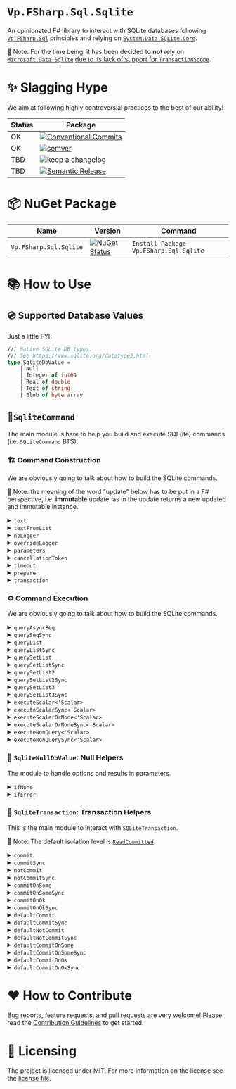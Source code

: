 # `Vp.FSharp.Sql.Sqlite`

An opinionated F# library to interact with SQLite databases following [`Vp.FSharp.Sql`](https://github.com/veepee-oss/Vp.FSharp.Sql) principles and relying on [`System.Data.SQLite.Core`](https://system.data.sqlite.org).

📝 Note: For the time being, it has been decided to **not** rely on [`Microsoft.Data.Sqlite`](https://docs.microsoft.com/en-us/dotnet/standard/data/sqlite/?tabs=netcore-cli)
[due to its lack of support for `TransactionScope`](https://github.com/dotnet/efcore/issues/13825).

# ✨ Slagging Hype

We aim at following highly controversial practices to the best of our ability!

Status | Package                
------ | ----------------------
OK     | [![Conventional Commits](https://img.shields.io/badge/Conventional%20Commits-1.0.0-green.svg)](https://conventionalcommits.org)
OK     | [![semver](https://img.shields.io/badge/semver-2.0.0-green)](https://semver.org/spec/v2.0.0.html)
TBD    | [![keep a changelog](https://img.shields.io/badge/keep%20a%20changelog-1.0.0-red)](https://keepachangelog.com/en/1.0.0)
TBD    | [![Semantic Release](https://img.shields.io/badge/Semantic%20Release-17.1.1-red)](https://semantic-release.gitbook.io/semantic-release)

[Conventional Commits]: https://conventionalcommits.org
[semver]: https://img.shields.io/badge/semver-2.0.0-blue
[Semantic Release]: https://semantic-release.gitbook.io/semantic-release
[keep a changelog]: https://keepachangelog.com/en/1.0.0

# 📦 NuGet Package

 Name                   | Version  | Command |
----------------------- | -------- | ------- |
 `Vp.FSharp.Sql.Sqlite` | [![NuGet Status](http://img.shields.io/nuget/v/Vp.FSharp.Sql.Sqlite.svg)](https://www.nuget.org/packages/Vp.FSharp.Sql.Sqlite) | `Install-Package Vp.FSharp.Sql.Sqlite`

# 📚 How to Use

## 💿 Supported Database Values

Just a little FYI:

```fsharp
/// Native SQLite DB types.
/// See https://www.sqlite.org/datatype3.html
type SqliteDbValue =
    | Null
    | Integer of int64
    | Real of double
    | Text of string
    | Blob of byte array
```

## 🧱`SqliteCommand`

The main module is here to help you build and execute SQL(ite) commands (i.e. `SQLiteCommand` BTS).
    
### 🏗️ Command Construction

We are obviously going to talk about how to build the SQLite commands. 

📝 Note: the meaning of the word "update" below has to be put in a F# perspective, i.e. **immutable** update, as in the update returns a new updated and immutable instance.

<details> 
<summary><code>text</code></summary>

> Initialize a new command definition with the given text contained in the given string.

Example:
```fsharp
use connection = new SQLiteConnection("Data Source=:memory:")
SqliteCommand.text "SELECT 42;"
|> SqliteCommand.executeScalar<int64> connection
|> Async.RunSynchronously
|> printfn "%A"
```

Output:
```txt
42L
```

</details>


<details> 
<summary><code>textFromList</code></summary>

> Initialize a new command definition with the given text spanning over several strings (ie. list).

Example:
```fsharp
use connection = new SQLiteConnection("Data Source=:memory:")
[ 0; 1; 1; 2; 3; 5; 8; 13; 21; 34; 55; ]
|> List.map (sprintf "SELECT %d;")
|> SqliteCommand.textFromList
|> SqliteCommand.queryList connection (fun _ _ read -> read.Value<int64> 0)
|> Async.RunSynchronously
|> printfn "%A"
```

Output:
```txt
[0L; 1L; 1L; 2L; 3L; 5L; 8L; 13L; 21L; 34L; 55L]
```

</details>


<details> 
<summary><code>noLogger</code></summary>

> Update the command definition so that when executing the command, it doesn't use any logger.
> Be it the default one (Global, if any.) or a previously overriden one.

Example:
```fsharp
SqliteConfiguration.Logger (printfn "Logging... %A")

use connection = new SQLiteConnection("Data Source=:memory:")
SqliteCommand.text "SELECT 42;"
|> SqliteCommand.noLogger
|> SqliteCommand.executeScalar<int64> connection
|> Async.RunSynchronously
|> printfn "%A"
```

Output:
```txt
42L
```

</details>

<details> 
<summary><code>overrideLogger</code></summary>

> Update the command definition so that when executing the command, it use the given overriding logger.
> instead of the default one, aka the Global logger, if any.

Example:
```fsharp
SqliteConfiguration.NoLogger ()

use connection = new SQLiteConnection("Data Source=:memory:")
SqliteCommand.text "SELECT 42;"
|> SqliteCommand.overrideLogger (printfn "Logging... %A")
|> SqliteCommand.executeScalar<int64> connection
|> Async.RunSynchronously
|> printfn "%A"
```

Output:
```fsharp
Logging... ConnectionOpened System.Data.SQLite.SQLiteConnection
Logging... CommandPrepared System.Data.SQLite.SQLiteCommand
Logging... CommandExecuted (System.Data.SQLite.SQLiteCommand, 00:00:00.0271871)
Logging... ConnectionClosed (System.Data.SQLite.SQLiteConnection, 00:00:00.1197869)
42L
```
</details>

<details> 
<summary><code>parameters</code></summary>

> Update the command definition with the given parameters.

Example:
```fsharp
use connection = new SQLiteConnection("Data Source=:memory:")
SqliteCommand.text "SELECT @a + @b;"
|> SqliteCommand.parameters [ ("a", Integer 42L); ("b", Real 42.42) ]
|> SqliteCommand.executeScalar<double> connection
|> Async.RunSynchronously
|> printfn "%A"
```

Output:
```txt
84.42
```

</details>


<details> 
<summary><code>cancellationToken</code></summary>

> Update the command definition with the given cancellation token.
 
This comes in handy when you need to interop with more traditional, C#-async, cancellation style. 

Example:
```fsharp
try
    use connection = new SQLiteConnection("Data Source=:memory:")
    SqliteCommand.text "SELECT 42;"
    |> SqliteCommand.cancellationToken (CancellationToken(true))
    |> SqliteCommand.executeScalar<int64> connection
    |> Async.RunSynchronously
    |> ignore
with
 | :? OperationCanceledException as e ->
     printfn "The Command execution has been cancelled, reason: %A" e.Message
```

Output:
```txt
The Command execution has been cancelled, reason: "A task was canceled."
```

</details>

<details> 
<summary><code>timeout</code></summary>

> Update the command definition with the given timeout.

📝 Note about `System.Data.SQLite` specifics:
> kludged because SQLite doesn't support per-command timeout values.
> 
> For a simple select query, no, there doesn't appear to be a way to set a timeout, 
> or maximum time to execute, on SQLite itself. 
> The only mention of timeout in the documentation is the busy timeout. 
> So, if you need to limit the maximum amount of time a select query can take, 
> you'll need to wrap your connection with a timeout in the application level, 
> and cancel/close your connection if that timeout is exceeded. 
> How to do that would obviously be application/language specific.

🔎 Sources:
- [StackOverflow: `SQLiteCommand.CommandTimeout` behavior](https://stackoverflow.com/a/29824438/4636721)
- [StackOverflow: Specify `SELECT` timeout for SQLITE](https://stackoverflow.com/a/8388331/4636721)

Also it's really when you look at the actual source code powering the `System.Data.SQLite`:
[`SQLiteCommand._commandTimeout`](https://github.com/haf/System.Data.SQLite/blob/master/System.Data.SQLite/SQLiteCommand.cs#L50-L53):
```csharp
/// <summary>
/// The timeout for the command, kludged because SQLite doesn't support per-command timeout values
/// </summary>
internal int _commandTimeout;
```

</details>

<details> 
<summary><code>prepare</code></summary>

> Update the command definition and sets whether the command should be prepared or not.

As per [MS Docs](https://docs.microsoft.com/en-us/sql/ado/referento%20have%20the%20provider%20save%20a%20prepared%20(or%20compiled)%20version%20of%20the%20query%20specified%20in%20the%20CommandText%20property%20before%20a%20Command%20object's%20first%20execution.%20This%20may%20slow%20a%20command's%20first%20execution,%20but%20once%20the%20provider%20compiles%20a%20command,%20the%20provider%20will%20use%20the%20compiled%20version%20of%20the%20command%20for%20any%20subsequent%20executions,%20which%20will%20result%20in%20improved%20performance.e/ado-api/prepared-property-ado):

> Use the `Prepared` property to have the provider save a prepared (or compiled) version 
> of the query specified in the CommandText property before a Command object's first 
> execution.
> 
> This may slow a command's first execution, but once the provider compiles 
> a command, the provider will use the compiled version of the command for any subsequent
> executions, which will result in improved performance.

Example: TBD

</details>

<details> 
<summary><code>transaction</code></summary>

> Update the command definition and set whether the command should be wrapped in the given transaction.

Example:
```fsharp
let tableName = "people"

use connection = new SQLiteConnection("Data Source=:memory:")
connection.Open()

use transaction = connection.BeginTransaction(IsolationLevel.ReadCommitted)

// Create a table
SqliteCommand.text $"CREATE TABLE {tableName} (id INTEGER PRIMARY KEY AUTOINCREMENT, name TEXT NOT NULL);"
|> SqliteCommand.transaction transaction
|> SqliteCommand.executeNonQuery connection
|> Async.RunSynchronously
|> printfn "%A"

// The table is created here
SqliteCommand.text $"SELECT COUNT(*) FROM sqlite_master WHERE type='table' AND name='{tableName}';"
|> SqliteCommand.transaction transaction
|> SqliteCommand.executeScalar<int64> connection
|> Async.RunSynchronously
|> printfn "%A"

transaction.Rollback()

// The table creation has been rollbacked
SqliteCommand.text $"SELECT COUNT(*) FROM sqlite_master WHERE type='table' AND name='{tableName}';"
|> SqliteCommand.executeScalar<int64> connection
|> Async.RunSynchronously
|> printfn "%A"
```

Output:
```txt
0
1L
0L
```

</details>

### ⚙ Command Execution

We are obviously going to talk about how to build the SQLite commands.

<details> 
<summary><code>queryAsyncSeq</code></summary>

> Execute the command and return the sets of rows as an `AsyncSeq` accordingly to the command definition.
>
> This function runs asynchronously.

Example 1:
```fsharp
type Row<'T> = { Set: int32; Record: int32; Data: 'T list }

let getCounterQuery n =
    sprintf
        """
        WITH RECURSIVE counter(value) AS (VALUES(1) UNION ALL SELECT value + 1 FROM counter WHERE value < %d)
        SELECT value FROM counter;
        """ n

let readRow set record (read: SqlRecordReader<_>) =
    { Set = set; Record = record; Data = List.init (read.Count) (read.Value<int64>) }

use connection = new SQLiteConnection("Data Source=:memory:")
[ 0; 1; 1; 2; 3; 5 ]
|> List.map getCounterQuery
|> SqliteCommand.textFromList
|> SqliteCommand.queryAsyncSeq connection readRow
|> AsyncSeq.toListSynchronously
|> List.iter (fun x -> printfn "Set = %A; Row = %A; Data = %A" x.Set x.Record x.Data)
```

Output 1:
```txt
Set = 0; Row = 0; Data = [1L]
Set = 1; Row = 0; Data = [1L]
Set = 2; Row = 0; Data = [1L]
Set = 3; Row = 0; Data = [1L]
Set = 3; Row = 1; Data = [2L]
Set = 4; Row = 0; Data = [1L]
Set = 4; Row = 1; Data = [2L]
Set = 4; Row = 2; Data = [3L]
Set = 5; Row = 0; Data = [1L]
Set = 5; Row = 1; Data = [2L]
Set = 5; Row = 2; Data = [3L]
Set = 5; Row = 3; Data = [4L]
Set = 5; Row = 4; Data = [5L]
```

Notes 📝:
- The output type must be consistent across all the result sets and records.
- If you need different types you may want to either:
  - Create DU with each type you want to output
  - Use `querySetList2` or `querySetList3` ⬇️
- The `read`er can also get the `Value` given a certain field name:

Example 2:
```fsharp
use connection = new SQLiteConnection("Data Source=:memory:")
[ 0; 1; 1; 2; 3; 5; 8; 13; 21; 34; 55; ]
|> List.map (sprintf "SELECT %d AS cola;")
|> SqliteCommand.textFromList
|> SqliteCommand.queryList connection (fun _ _ read -> read.Value<int64> "cola")
|> Async.RunSynchronously
|> printfn "%A"
```

Output 2:
```txt
[0L; 1L; 1L; 2L; 3L; 5L; 8L; 13L; 21L; 34L; 55L]
```

</details>

<details> 
<summary><code>querySeqSync</code></summary>

> Execute the command and return the sets of rows as a `seq` accordingly to the command definition.
>
> This function runs synchronously.

Example 1:
```fsharp
type Row<'T> = { Set: int32; Record: int32; Data: 'T list }

let getCounterQuery n =
    sprintf
        """
        WITH RECURSIVE counter(value) AS (VALUES(1) UNION ALL SELECT value + 1 FROM counter WHERE value < %d)
        SELECT value FROM counter;
        """ n

let readRow set record (read: SqlRecordReader<_>) =
    { Set = set; Record = record; Data = List.init (read.Count) (read.Value<int64>) }

use connection = new SQLiteConnection("Data Source=:memory:")
[ 0; 1; 1; 2; 3; 5 ]
|> List.map getCounterQuery
|> SqliteCommand.textFromList
|> SqliteCommand.querySeqSync connection readRow
|> Seq.iter (fun x -> printfn "Set = %A; Row = %A; Data = %A" x.Set x.Record x.Data)
```

Output 1:
```txt
Set = 0; Row = 0; Data = [1L]
Set = 1; Row = 0; Data = [1L]
Set = 2; Row = 0; Data = [1L]
Set = 3; Row = 0; Data = [1L]
Set = 3; Row = 1; Data = [2L]
Set = 4; Row = 0; Data = [1L]
Set = 4; Row = 1; Data = [2L]
Set = 4; Row = 2; Data = [3L]
Set = 5; Row = 0; Data = [1L]
Set = 5; Row = 1; Data = [2L]
Set = 5; Row = 2; Data = [3L]
Set = 5; Row = 3; Data = [4L]
Set = 5; Row = 4; Data = [5L]
```

Notes 📝:
- The output type must be consistent across all the result sets and records.
- If you need different types you may want to either:
  - Create DU with each type you want to output
  - Use `querySetList2` or `querySetList3` ⬇️
- The `read`er can also get the `Value` given a certain field name:

Example 2:
```fsharp
use connection = new SQLiteConnection("Data Source=:memory:")
[ 0; 1; 1; 2; 3; 5; 8; 13; 21; 34; 55; ]
|> List.map (sprintf "SELECT %d AS cola;")
|> SqliteCommand.textFromList
|> SqliteCommand.queryList connection (fun _ _ read -> read.Value<int64> "cola")
|> Async.RunSynchronously
|> printfn "%A"
```

Output 2:
```txt
[0L; 1L; 1L; 2L; 3L; 5L; 8L; 13L; 21L; 34L; 55L]
```

</details>

<details> 
<summary><code>queryList</code></summary>

> Execute the command and return the sets of rows as a list accordingly to the command definition.
>
> This function runs asynchronously.

Example:
```fsharp
use connection = new SQLiteConnection("Data Source=:memory:")
[ 0; 1; 1; 2; 3; 5; 8; 13; 21; 34; 55; ]
|> List.map (sprintf "SELECT %d;")
|> SqliteCommand.textFromList
|> SqliteCommand.queryList connection (fun _ _ read -> read.Value<int64> 0)
|> Async.RunSynchronously
|> printfn "%A"
```

Output:
```txt
[0L; 1L; 1L; 2L; 3L; 5L; 8L; 13L; 21L; 34L; 55L]
```

</details>

<details> 
<summary><code>queryListSync</code></summary>

> Execute the command and return the sets of rows as a list accordingly to the command definition.
>
> This function runs synchronously.

Example:
```fsharp
use connection = new SQLiteConnection("Data Source=:memory:")
[ 0; 1; 1; 2; 3; 5; 8; 13; 21; 34; 55; ]
|> List.map (sprintf "SELECT %d;")
|> SqliteCommand.textFromList
|> SqliteCommand.queryListSync connection (fun _ _ read -> read.Value<int64> 0)
|> printfn "%A"
```

Output:
```txt
[0L; 1L; 1L; 2L; 3L; 5L; 8L; 13L; 21L; 34L; 55L]
```

</details>

<details> 
<summary><code>querySetList</code></summary>

> Execute the command and return the first set of rows as a list accordingly to the command definition.
>
> This function runs asynchronously.

Example:
```fsharp
type Row<'T> = { Set: int32; Record: int32; Data: 'T list }

let readRow set record (read: SqlRecordReader<_>)  =
    { Set = set; Record = record; Data = List.init (read.Count) (read.Value<int64>) }

use connection = new SQLiteConnection("Data Source=:memory:")
[ 0; 1; 1; 2; 3; 5 ]
|> List.map (sprintf "SELECT %d;")
|> SqliteCommand.textFromList
|> SqliteCommand.querySetList connection (readRow 1)
|> Async.RunSynchronously
|> List.iter (fun x -> printfn "Set = %A; Row = %A; Data = %A" x.Set x.Record x.Data)
```

Output:
```txt
Set = 1; Row = 0; Data = [0L]
```

</details>

<details> 
<summary><code>querySetListSync</code></summary>

> Execute the command and return the first set of rows as a list accordingly to the command definition.
>
> This function runs synchronously.

Example:
```fsharp
type Row<'T> = { Set: int32; Record: int32; Data: 'T list }

let readRow set record (read: SqlRecordReader<_>)  =
    { Set = set; Record = record; Data = List.init (read.Count) (read.Value<int64>) }

use connection = new SQLiteConnection("Data Source=:memory:")
[ 0; 1; 1; 2; 3; 5 ]
|> List.map (sprintf "SELECT %d;")
|> SqliteCommand.textFromList
|> SqliteCommand.querySetListSync connection (readRow 1)
|> List.iter (fun x -> printfn "Set = %A; Row = %A; Data = %A" x.Set x.Record x.Data)
```

Output:
```txt
Set = 1; Row = 0; Data = [0L]
```

</details>

<details> 
<summary><code>querySetList2</code></summary>

> Execute the command and return the 2 first sets of rows as a tuple of 2 lists accordingly to the command definition.
>
> This function runs asynchronously.

Example:
```fsharp
type Row<'T> = { Set: int32; Record: int32; Data: 'T list }

let readRow set record (read: SqlRecordReader<_>)  =
    { Set = set; Record = record; Data = List.init (read.Count) (read.Value<int64>) }

let printRow row = printfn "Set = %A; Row = %A; Data = %A" row.Set row.Record row.Data

let set1, set2 =
    use connection = new SQLiteConnection("Data Source=:memory:")
    [ 0; 1; 1; 2; 3; 5 ]
    |> List.map (sprintf "SELECT %d;")
    |> SqliteCommand.textFromList
    |> SqliteCommand.querySetList2 connection (readRow 1) (readRow 2)
    |> Async.RunSynchronously

List.iter printRow set1
List.iter printRow set2
```

Output:
```txt
Set = 1; Row = 0; Data = [0L]
Set = 2; Row = 0; Data = [1L]
```

</details>

<details> 
<summary><code>querySetList2Sync</code></summary>

> Execute the command and return the 2 first sets of rows as a tuple of 2 lists accordingly to the command definition.
>
> This function runs synchronously.

Example:
```fsharp
type Row<'T> = { Set: int32; Record: int32; Data: 'T list }

let readRow set record (read: SqlRecordReader<_>)  =
    { Set = set; Record = record; Data = List.init (read.Count) (read.Value<int64>) }

let printRow row = printfn "Set = %A; Row = %A; Data = %A" row.Set row.Record row.Data

let set1, set2 =
    use connection = new SQLiteConnection("Data Source=:memory:")
    [ 0; 1; 1; 2; 3; 5 ]
    |> List.map (sprintf "SELECT %d;")
    |> SqliteCommand.textFromList
    |> SqliteCommand.querySetList2Sync connection (readRow 1) (readRow 2)

List.iter printRow set1
List.iter printRow set2
```

Output:
```txt
Set = 1; Row = 0; Data = [0L]
Set = 2; Row = 0; Data = [1L]
```

</details>

<details> 
<summary><code>querySetList3</code></summary>

> Execute the command and return the 3 first sets of rows as a tuple of 3 lists accordingly to the command definition.
>
> This function runs asynchronously.

Example:
```fsharp
type Row<'T> = { Set: int32; Record: int32; Data: 'T list }

let readRow set record (read: SqlRecordReader<_>)  =
    { Set = set; Record = record; Data = List.init (read.Count) (read.Value<int64>) }

let printRow row = printfn "Set = %A; Row = %A; Data = %A" row.Set row.Record row.Data

let set1, set2, set3 =
    use connection = new SQLiteConnection("Data Source=:memory:")
    [ 0; 1; 1; 2; 3; 5 ]
    |> List.map (sprintf "SELECT %d;")
    |> SqliteCommand.textFromList
    |> SqliteCommand.querySetList3 connection (readRow 1) (readRow 2) (readRow 3)
    |> Async.RunSynchronously

List.iter printRow set1
List.iter printRow set2
List.iter printRow set3
```

Output:
```txt
Set = 1; Row = 0; Data = [0L]
Set = 2; Row = 0; Data = [1L]
Set = 3; Row = 0; Data = [1L]
```

</details>

<details> 
<summary><code>querySetList3Sync</code></summary>

> Execute the command and return the 3 first sets of rows as a tuple of 3 lists accordingly to the command definition.
>
> This function runs synchronously.

Example:
```fsharp
type Row<'T> = { Set: int32; Record: int32; Data: 'T list }

let readRow set record (read: SqlRecordReader<_>)  =
    { Set = set; Record = record; Data = List.init (read.Count) (read.Value<int64>) }

let printRow row = printfn "Set = %A; Row = %A; Data = %A" row.Set row.Record row.Data

let set1, set2, set3 =
    use connection = new SQLiteConnection("Data Source=:memory:")
    [ 0; 1; 1; 2; 3; 5 ]
    |> List.map (sprintf "SELECT %d;")
    |> SqliteCommand.textFromList
    |> SqliteCommand.querySetList3Sync connection (readRow 1) (readRow 2) (readRow 3)

List.iter printRow set1
List.iter printRow set2
List.iter printRow set3
```

Output:
```txt
Set = 1; Row = 0; Data = [0L]
Set = 2; Row = 0; Data = [1L]
Set = 3; Row = 0; Data = [1L]
```

</details>

<details> 
<summary><code>executeScalar<'Scalar></code></summary>

> Execute the command accordingly to its definition and,
> - return the first cell value, if it is available and of the given type.
> - throw an exception, otherwise.
>
> This function runs asynchronously.

Example:
```fsharp
use connection = new SQLiteConnection("Data Source=:memory:")
SqliteCommand.text "SELECT 42;"
|> SqliteCommand.executeScalar<int64> connection
|> Async.RunSynchronously
|> printfn "%A"
```

Output:
```txt
42
```

</details>


<details> 
<summary><code>executeScalarSync<'Scalar></code></summary>

> Execute the command accordingly to its definition and,
> - return the first cell value, if it is available and of the given type.
> - throw an exception, otherwise.
>
> This function runs synchronously.

Example:
```fsharp
use connection = new SQLiteConnection("Data Source=:memory:")
SqliteCommand.text "SELECT 42;"
|> SqliteCommand.executeScalarSync<int64> connection
|> printfn "%A"
```

Output:
```txt
42
```

</details>

<details> 
<summary><code>executeScalarOrNone<'Scalar></code></summary>

> Execute the command accordingly to its definition and,
> - return `Some`, if the first cell is available and of the given type.
> - return `None`, if first cell is `DBNull`.
> - throw an exception, otherwise.
>
> This function runs asynchronously.

Example:
```fsharp
use connection = new SQLiteConnection("Data Source=:memory:")

SqliteCommand.text "SELECT 42;"
|> SqliteCommand.executeScalarOrNone<int64> connection
|> Async.RunSynchronously
|> printfn "%A"

SqliteCommand.text "SELECT NULL;"
|> SqliteCommand.executeScalarOrNone<int64> connection
|> Async.RunSynchronously
|> printfn "%A"
0
```

Output:
```txt
Some 42L
None
```

</details>

<details> 
<summary><code>executeScalarOrNoneSync<'Scalar></code></summary>

> Execute the command accordingly to its definition and,
> - return `Some`, if the first cell is available and of the given type.
> - return `None`, if first cell is `DBNull`.
> - throw an exception, otherwise.
>
> This function runs synchronously.

Example:
```fsharp
use connection = new SQLiteConnection("Data Source=:memory:")

SqliteCommand.text "SELECT 42;"
|> SqliteCommand.executeScalarOrNoneSync<int64> connection
|> printfn "%A"

SqliteCommand.text "SELECT NULL;"
|> SqliteCommand.executeScalarOrNoneSync<int64> connection
|> printfn "%A"
0
```

Output:
```txt
Some 42L
None
```

</details>

<details> 
<summary><code>executeNonQuery<'Scalar></code></summary>

> Execute the command accordingly to its definition and, return the number of rows affected.
>
> This function runs asynchronously.

Example:
```fsharp
use connection = new SQLiteConnection("Data Source=:memory:")
SqliteCommand.text "SELECT 42;"
|> SqliteCommand.executeNonQuery connection
|> Async.RunSynchronously
|> printfn "%A"
```

Output:
```txt
-1
```

</details>

<details> 
<summary><code>executeNonQuerySync<'Scalar></code></summary>

> Execute the command accordingly to its definition and, return the number of rows affected.
>
> This function runs synchronously.

Example:
```fsharp
use connection = new SQLiteConnection("Data Source=:memory:")
SqliteCommand.text "SELECT 42;"
|> SqliteCommand.executeNonQuerySync connection
|> printfn "%A"
```

Output:
```txt
-1
```

</details>

### 🦮 `SqliteNullDbValue`: Null Helpers

The module to handle options and results in parameters.

<details> 
<summary><code>ifNone</code></summary>

> Return SQLite DB Null value if the given option is `None`, otherwise the underlying wrapped in `Some`.

Example:
```fsharp
[ "a", SqliteNullDbValue.ifNone Integer (Some 42L)
  "b", SqliteNullDbValue.ifNone Integer (None) ]
|> printfn "%A"
```

Output:
```txt
[("a", Integer 42L); ("b", Null)]
```

</details>

<details> 
<summary><code>ifError</code></summary>

> Return SQLite DB Null value if the given option is `Error`, otherwise the underlying wrapped in `Ok`.

Example:
```fsharp
[ "a", SqliteNullDbValue.ifError Integer (Ok 42L)
  "b", SqliteNullDbValue.ifError Integer (Error "meh") ]
|> printfn "%A"
```

Output:
```txt
[("a", Integer 42L); ("b", Null)]
```

</details>

### 🚄 `SqliteTransaction`: Transaction Helpers

This is the main module to interact with `SQLiteTransaction`.

📝 Note: The default isolation level is [`ReadCommitted`](https://docs.microsoft.com/en-us/dotnet/api/system.data.isolationlevel).

<details> 
<summary><code>commit</code></summary>

> Create and commit an automatically generated transaction with the given connection and transaction body.
>
> This function runs asynchronously.

Example:
```fsharp
let tableName = "people"

use connection = new SQLiteConnection("Data Source=:memory:")
connection.Open()

SqliteTransaction.commit (CancellationToken.None) (IsolationLevel.ReadCommitted) connection (fun connection _ -> async {
    do! $"CREATE TABLE {tableName} (id INTEGER PRIMARY KEY AUTOINCREMENT, name TEXT NOT NULL);"
        |> SqliteCommand.text 
        |> SqliteCommand.executeNonQuery connection
        |> Async.Ignore

    return!
        SqliteCommand.text $"SELECT COUNT(*) FROM sqlite_master WHERE type='table' AND name='{tableName}';"
        |> SqliteCommand.executeScalar<int64> connection
})
|> Async.RunSynchronously
|> printfn "%A"

$"SELECT COUNT(*) FROM sqlite_master WHERE type='table' AND name='{tableName}';"
|> SqliteCommand.text 
|> SqliteCommand.executeScalar<int64> connection
|> Async.RunSynchronously
|> printfn "%A"
```

Output:
```txt
1L
1L
```

</details>

<details> 
<summary><code>commitSync</code></summary>

> Create and commit an automatically generated transaction with the given connection and transaction body.
>
> This function runs synchronously.

Example:
```fsharp
let tableName = "people"

use connection = new SQLiteConnection("Data Source=:memory:")
connection.Open()

SqliteTransaction.commitSync (IsolationLevel.ReadCommitted) connection (fun connection _ ->
    $"CREATE TABLE {tableName} (id INTEGER PRIMARY KEY AUTOINCREMENT, name TEXT NOT NULL);"
    |> SqliteCommand.text 
    |> SqliteCommand.executeNonQuerySync connection
    |> ignore

    SqliteCommand.text $"SELECT COUNT(*) FROM sqlite_master WHERE type='table' AND name='{tableName}';"
    |> SqliteCommand.executeScalarSync<int64> connection
)
|> printfn "%A"

$"SELECT COUNT(*) FROM sqlite_master WHERE type='table' AND name='{tableName}';"
|> SqliteCommand.text 
|> SqliteCommand.executeScalarSync<int64> connection
|> printfn "%A"
```

Output:
```txt
1L
1L
```

</details>

<details> 
<summary><code>notCommit</code></summary>

> Create and do not commit an automatically generated transaction with the given connection and transaction body.
>
> This function runs synchronously.

Example:
```fsharp
let tableName = "people"

use connection = new SQLiteConnection("Data Source=:memory:")
connection.Open()

SqliteTransaction.notCommit (CancellationToken.None) (IsolationLevel.ReadCommitted) connection (fun connection _ -> async {
    do! $"CREATE TABLE {tableName} (id INTEGER PRIMARY KEY AUTOINCREMENT, name TEXT NOT NULL);" 
        |> SqliteCommand.text
        |> SqliteCommand.executeNonQuery connection
        |> Async.Ignore

    return!
        $"SELECT COUNT(*) FROM sqlite_master WHERE type='table' AND name='{tableName}';"
        |> SqliteCommand.text
        |> SqliteCommand.executeScalar<int64> connection
})
|> Async.RunSynchronously
|> printfn "%A"

$"SELECT COUNT(*) FROM sqlite_master WHERE type='table' AND name='{tableName}';"
|> SqliteCommand.text 
|> SqliteCommand.executeScalar<int64> connection
|> Async.RunSynchronously
|> printfn "%A"
```

Output:
```txt
1L
0L
```

</details>

<details> 
<summary><code>notCommitSync</code></summary>

> Create and do not commit an automatically generated transaction with the given connection and transaction body.
>
> This function runs synchronously.

Example:
```fsharp
let tableName = "people"

use connection = new SQLiteConnection("Data Source=:memory:")
connection.Open()

SqliteTransaction.notCommitSync (IsolationLevel.ReadCommitted) connection (fun connection _ -> 
    $"CREATE TABLE {tableName} (id INTEGER PRIMARY KEY AUTOINCREMENT, name TEXT NOT NULL);" 
    |> SqliteCommand.text
    |> SqliteCommand.executeNonQuery connection
    |> ignore

    $"SELECT COUNT(*) FROM sqlite_master WHERE type='table' AND name='{tableName}';"
    |> SqliteCommand.text
    |> SqliteCommand.executeScalarSync<int64> connection
)
|> printfn "%A"

$"SELECT COUNT(*) FROM sqlite_master WHERE type='table' AND name='{tableName}';"
|> SqliteCommand.text 
|> SqliteCommand.executeScalarSync<int64> connection
|> printfn "%A"
```

Output:
```txt
1L
0L
```

</details>

<details> 
<summary><code>commitOnSome</code></summary>

> Create and commit an automatically generated transaction with the given connection and transaction body.
>
> The commit phase only occurs if the transaction body returns Some.
>
> This function runs asynchronously.

Example 1:
```fsharp
let tableName = "people"

use connection = new SQLiteConnection("Data Source=:memory:")
connection.Open()

SqliteTransaction.commitOnSome (CancellationToken.None) (IsolationLevel.ReadCommitted) connection (fun connection _ -> async {
    do! $"CREATE TABLE {tableName} (id INTEGER PRIMARY KEY AUTOINCREMENT, name TEXT NOT NULL);"
        |> SqliteCommand.text 
        |> SqliteCommand.executeNonQuery connection
        |> Async.Ignore

    do! $"SELECT COUNT(*) FROM sqlite_master WHERE type='table' AND name='{tableName}';"
        |> SqliteCommand.text
        |> SqliteCommand.executeScalar<int64> connection
        |> Async.Ignore
    return Some 42
})
|> Async.RunSynchronously
|> printfn "%A"

$"SELECT COUNT(*) FROM sqlite_master WHERE type='table' AND name='{tableName}';"
|> SqliteCommand.text 
|> SqliteCommand.executeScalar<int64> connection
|> Async.RunSynchronously
|> printfn "%A"
```

Output 1:
```txt
Some 42
1L
```

Example 2:
```fsharp
let tableName = "people"

use connection = new SQLiteConnection("Data Source=:memory:")
connection.Open()

SqliteTransaction.commitOnSome (CancellationToken.None) (IsolationLevel.ReadCommitted) connection (fun connection _ -> async {
    do! $"CREATE TABLE {tableName} (id INTEGER PRIMARY KEY AUTOINCREMENT, name TEXT NOT NULL);"
        |> SqliteCommand.text 
        |> SqliteCommand.executeNonQuery connection
        |> Async.Ignore

    do! $"SELECT COUNT(*) FROM sqlite_master WHERE type='table' AND name='{tableName}';" 
        |> SqliteCommand.text 
        |> SqliteCommand.executeScalar<int64> connection
        |> Async.Ignore
    return None
})
|> Async.RunSynchronously
|> printfn "%A"

$"SELECT COUNT(*) FROM sqlite_master WHERE type='table' AND name='{tableName}';"
|> SqliteCommand.text 
|> SqliteCommand.executeScalar<int64> connection
|> Async.RunSynchronously
|> printfn "%A"
```

Output 2:
```txt
None
0L
```

</details>

<details> 
<summary><code>commitOnSomeSync</code></summary>

> Create and commit an automatically generated transaction with the given connection and transaction body.
>
> The commit phase only occurs if the transaction body returns Some.
>
> This function runs synchronously.

Example 1:
```fsharp
let tableName = "people"

use connection = new SQLiteConnection("Data Source=:memory:")
connection.Open()

SqliteTransaction.commitOnSomeSync (IsolationLevel.ReadCommitted) connection (fun connection _ -> 
    $"CREATE TABLE {tableName} (id INTEGER PRIMARY KEY AUTOINCREMENT, name TEXT NOT NULL);"
    |> SqliteCommand.text 
    |> SqliteCommand.executeNonQuerySync connection
    |> ignore

    $"SELECT COUNT(*) FROM sqlite_master WHERE type='table' AND name='{tableName}';"
    |> SqliteCommand.text
    |> SqliteCommand.executeScalarSync<int64> connection
    |> ignore
    return Some 42
)
|> printfn "%A"

$"SELECT COUNT(*) FROM sqlite_master WHERE type='table' AND name='{tableName}';"
|> SqliteCommand.text 
|> SqliteCommand.executeScalarSync<int64> connection
|> printfn "%A"
```

Output 1:
```txt
Some 42
1L
```

Example 2:
```fsharp
let tableName = "people"

use connection = new SQLiteConnection("Data Source=:memory:")
connection.Open()

SqliteTransaction.commitOnSomeSync (IsolationLevel.ReadCommitted) connection (fun connection _ ->
    $"CREATE TABLE {tableName} (id INTEGER PRIMARY KEY AUTOINCREMENT, name TEXT NOT NULL);"
    |> SqliteCommand.text 
    |> SqliteCommand.executeNonQuerySync connection
    |> ignore

    $"SELECT COUNT(*) FROM sqlite_master WHERE type='table' AND name='{tableName}';" 
    |> SqliteCommand.text 
    |> SqliteCommand.executeScalarSync<int64> connection
    |> ignore
    return None
)
|> printfn "%A"

$"SELECT COUNT(*) FROM sqlite_master WHERE type='table' AND name='{tableName}';"
|> SqliteCommand.text 
|> SqliteCommand.executeScalarSync<int64> connection
|> printfn "%A"
```

Output 2:
```txt
None
0L
```

</details>

<details> 
<summary><code>commitOnOk</code></summary>

> Create and commit an automatically generated transaction with the given connection and transaction body.
>
> The commit phase only occurs if the transaction body returns Ok.
>
> This function runs asynchronously.

Example 1:
```fsharp
let tableName = "people"

use connection = new SQLiteConnection("Data Source=:memory:")
connection.Open()

SqliteTransaction.commitOnOk (CancellationToken.None) (IsolationLevel.ReadCommitted) connection (fun connection _ -> async {
    do! $"CREATE TABLE {tableName} (id INTEGER PRIMARY KEY AUTOINCREMENT, name TEXT NOT NULL);"
        |> SqliteCommand.text
        |> SqliteCommand.executeNonQuery connection
        |> Async.Ignore

    do! $"SELECT COUNT(*) FROM sqlite_master WHERE type='table' AND name='{tableName}';"
        |> SqliteCommand.text 
        |> SqliteCommand.executeScalar<int64> connection
        |> Async.Ignore
    return Ok 42
})
|> Async.RunSynchronously
|> printfn "%A"

$"SELECT COUNT(*) FROM sqlite_master WHERE type='table' AND name='{tableName}';"
|> SqliteCommand.text 
|> SqliteCommand.executeScalar<int64> connection
|> Async.RunSynchronously
|> printfn "%A"
```

Output 1:
```txt
Ok 42
1L
```

Example 2:
```fsharp
let tableName = "people"

use connection = new SQLiteConnection("Data Source=:memory:")
connection.Open()

SqliteTransaction.commitOnOk (CancellationToken.None) (IsolationLevel.ReadCommitted) connection (fun connection _ -> async {
    do! $"CREATE TABLE {tableName} (id INTEGER PRIMARY KEY AUTOINCREMENT, name TEXT NOT NULL);"
        |> SqliteCommand.text 
        |> SqliteCommand.executeNonQuery connection
        |> Async.Ignore

    do! $"SELECT COUNT(*) FROM sqlite_master WHERE type='table' AND name='{tableName}';"
        |> SqliteCommand.text
        |> SqliteCommand.executeScalar<int64> connection
        |> Async.Ignore
    return Error "fail"
})
|> Async.RunSynchronously
|> printfn "%A"

$"SELECT COUNT(*) FROM sqlite_master WHERE type='table' AND name='{tableName}';"
|> SqliteCommand.text 
|> SqliteCommand.executeScalar<int64> connection
|> Async.RunSynchronously
|> printfn "%A"
```

Output 2:
```txt
Error "fail"
0L
```

</details>

<details> 
<summary><code>commitOnOkSync</code></summary>

> Create and commit an automatically generated transaction with the given connection and transaction body.
>
> The commit phase only occurs if the transaction body returns Ok.
>
> This function runs synchronously.

Example 1:
```fsharp
let tableName = "people"

use connection = new SQLiteConnection("Data Source=:memory:")
connection.Open()

SqliteTransaction.commitOnOkSync (IsolationLevel.ReadCommitted) connection (fun connection _ ->
    $"CREATE TABLE {tableName} (id INTEGER PRIMARY KEY AUTOINCREMENT, name TEXT NOT NULL);"
    |> SqliteCommand.text
    |> SqliteCommand.executeNonQuerySync connection
    |> ignore

    $"SELECT COUNT(*) FROM sqlite_master WHERE type='table' AND name='{tableName}';"
    |> SqliteCommand.text 
    |> SqliteCommand.executeScalarSync<int64> connection
    |> ignore
    return Ok 42
)
|> printfn "%A"

$"SELECT COUNT(*) FROM sqlite_master WHERE type='table' AND name='{tableName}';"
|> SqliteCommand.text 
|> SqliteCommand.executeScalarSync<int64> connection
|> printfn "%A"
```

Output 1:
```txt
Ok 42
1L
```

Example 2:
```fsharp
let tableName = "people"

use connection = new SQLiteConnection("Data Source=:memory:")
connection.Open()

SqliteTransaction.commitOnOkSync (IsolationLevel.ReadCommitted) connection (fun connection _ ->
    $"CREATE TABLE {tableName} (id INTEGER PRIMARY KEY AUTOINCREMENT, name TEXT NOT NULL);"
    |> SqliteCommand.text 
    |> SqliteCommand.executeNonQuerySync connection
    |> ignore

    $"SELECT COUNT(*) FROM sqlite_master WHERE type='table' AND name='{tableName}';"
    |> SqliteCommand.text
    |> SqliteCommand.executeScalarSync<int64> connection
    |> ignore
    return Error "fail"
)
|> printfn "%A"

$"SELECT COUNT(*) FROM sqlite_master WHERE type='table' AND name='{tableName}';"
|> SqliteCommand.text 
|> SqliteCommand.executeScalarSync<int64> connection
|> printfn "%A"
```

Output 2:
```txt
Error "fail"
0L
```

</details>

<details> 
<summary><code>defaultCommit</code></summary>

> Create and commit an automatically generated transaction with the given connection and transaction body.
>
> This function runs asynchronously.

Example:
```fsharp
let tableName = "people"

use connection = new SQLiteConnection("Data Source=:memory:")
connection.Open()

SqliteTransaction.defaultCommit connection (fun connection _ -> async {
    do! $"CREATE TABLE {tableName} (id INTEGER PRIMARY KEY AUTOINCREMENT, name TEXT NOT NULL);"
        |> SqliteCommand.text 
        |> SqliteCommand.executeNonQuery connection
        |> Async.Ignore

    return!
        SqliteCommand.text $"SELECT COUNT(*) FROM sqlite_master WHERE type='table' AND name='{tableName}';"
        |> SqliteCommand.executeScalar<int64> connection
})
|> Async.RunSynchronously
|> printfn "%A"

$"SELECT COUNT(*) FROM sqlite_master WHERE type='table' AND name='{tableName}';"
|> SqliteCommand.text 
|> SqliteCommand.executeScalar<int64> connection
|> Async.RunSynchronously
|> printfn "%A"
```

Output:
```txt
1L
1L
```

</details>

<details> 
<summary><code>defaultCommitSync</code></summary>

> Create and commit an automatically generated transaction with the given connection and transaction body.
>
> This function runs synchronously.

Example:
```fsharp
let tableName = "people"

use connection = new SQLiteConnection("Data Source=:memory:")
connection.Open()

SqliteTransaction.defaultCommitSync connection (fun connection _ ->
    $"CREATE TABLE {tableName} (id INTEGER PRIMARY KEY AUTOINCREMENT, name TEXT NOT NULL);"
    |> SqliteCommand.text 
    |> SqliteCommand.executeNonQuerySync connection
    |> ignore

    SqliteCommand.text $"SELECT COUNT(*) FROM sqlite_master WHERE type='table' AND name='{tableName}';"
    |> SqliteCommand.executeScalarSync<int64> connection
)
|> printfn "%A"

$"SELECT COUNT(*) FROM sqlite_master WHERE type='table' AND name='{tableName}';"
|> SqliteCommand.text 
|> SqliteCommand.executeScalarSync<int64> connection
|> printfn "%A"
```

Output:
```txt
1L
1L
```

</details>

<details> 
<summary><code>defaultNotCommit</code></summary>

> Create and do not commit an automatically generated transaction with the given connection and transaction body.
>
> This function runs synchronously.

Example:
```fsharp
let tableName = "people"

use connection = new SQLiteConnection("Data Source=:memory:")
connection.Open()

SqliteTransaction.defaultNotCommit connection (fun connection _ -> async {
    do! $"CREATE TABLE {tableName} (id INTEGER PRIMARY KEY AUTOINCREMENT, name TEXT NOT NULL);" 
        |> SqliteCommand.text
        |> SqliteCommand.executeNonQuery connection
        |> Async.Ignore

    return!
        $"SELECT COUNT(*) FROM sqlite_master WHERE type='table' AND name='{tableName}';"
        |> SqliteCommand.text
        |> SqliteCommand.executeScalar<int64> connection
})
|> Async.RunSynchronously
|> printfn "%A"

$"SELECT COUNT(*) FROM sqlite_master WHERE type='table' AND name='{tableName}';"
|> SqliteCommand.text 
|> SqliteCommand.executeScalar<int64> connection
|> Async.RunSynchronously
|> printfn "%A"
```

Output:
```txt
1L
0L
```

</details>

<details> 
<summary><code>defaultNotCommitSync</code></summary>

> Create and do not commit an automatically generated transaction with the given connection and transaction body.
>
> This function runs synchronously.

Example:
```fsharp
let tableName = "people"

use connection = new SQLiteConnection("Data Source=:memory:")
connection.Open()

SqliteTransaction.defaultNotCommitSync connection (fun connection _ -> 
    $"CREATE TABLE {tableName} (id INTEGER PRIMARY KEY AUTOINCREMENT, name TEXT NOT NULL);" 
    |> SqliteCommand.text
    |> SqliteCommand.executeNonQuery connection
    |> ignore

    $"SELECT COUNT(*) FROM sqlite_master WHERE type='table' AND name='{tableName}';"
    |> SqliteCommand.text
    |> SqliteCommand.executeScalarSync<int64> connection
)
|> printfn "%A"

$"SELECT COUNT(*) FROM sqlite_master WHERE type='table' AND name='{tableName}';"
|> SqliteCommand.text 
|> SqliteCommand.executeScalarSync<int64> connection
|> printfn "%A"
```

Output:
```txt
1L
0L
```

</details>

<details> 
<summary><code>defaultCommitOnSome</code></summary>

> Create and commit an automatically generated transaction with the given connection and transaction body.
>
> The commit phase only occurs if the transaction body returns Some.
>
> This function runs asynchronously.

Example 1:
```fsharp
let tableName = "people"

use connection = new SQLiteConnection("Data Source=:memory:")
connection.Open()

SqliteTransaction.defaultCommitOnSome connection (fun connection _ -> async {
    do! $"CREATE TABLE {tableName} (id INTEGER PRIMARY KEY AUTOINCREMENT, name TEXT NOT NULL);"
        |> SqliteCommand.text 
        |> SqliteCommand.executeNonQuery connection
        |> Async.Ignore

    do! $"SELECT COUNT(*) FROM sqlite_master WHERE type='table' AND name='{tableName}';"
        |> SqliteCommand.text
        |> SqliteCommand.executeScalar<int64> connection
        |> Async.Ignore
    return Some 42
})
|> Async.RunSynchronously
|> printfn "%A"

$"SELECT COUNT(*) FROM sqlite_master WHERE type='table' AND name='{tableName}';"
|> SqliteCommand.text 
|> SqliteCommand.executeScalar<int64> connection
|> Async.RunSynchronously
|> printfn "%A"
```

Output 1:
```txt
Some 42
1L
```

Example 2:
```fsharp
let tableName = "people"

use connection = new SQLiteConnection("Data Source=:memory:")
connection.Open()

SqliteTransaction.defaultCommitOnSome connection (fun connection _ -> async {
    do! $"CREATE TABLE {tableName} (id INTEGER PRIMARY KEY AUTOINCREMENT, name TEXT NOT NULL);"
        |> SqliteCommand.text 
        |> SqliteCommand.executeNonQuery connection
        |> Async.Ignore

    do! $"SELECT COUNT(*) FROM sqlite_master WHERE type='table' AND name='{tableName}';" 
        |> SqliteCommand.text 
        |> SqliteCommand.executeScalar<int64> connection
        |> Async.Ignore
    return None
})
|> Async.RunSynchronously
|> printfn "%A"

$"SELECT COUNT(*) FROM sqlite_master WHERE type='table' AND name='{tableName}';"
|> SqliteCommand.text 
|> SqliteCommand.executeScalar<int64> connection
|> Async.RunSynchronously
|> printfn "%A"
```

Output 2:
```txt
None
0L
```

</details>

<details> 
<summary><code>defaultCommitOnSomeSync</code></summary>

> Create and commit an automatically generated transaction with the given connection and transaction body.
>
> The commit phase only occurs if the transaction body returns Some.
>
> This function runs synchronously.

Example 1:
```fsharp
let tableName = "people"

use connection = new SQLiteConnection("Data Source=:memory:")
connection.Open()

SqliteTransaction.defaultCommitOnSomeSync connection (fun connection _ -> 
    $"CREATE TABLE {tableName} (id INTEGER PRIMARY KEY AUTOINCREMENT, name TEXT NOT NULL);"
    |> SqliteCommand.text 
    |> SqliteCommand.executeNonQuerySync connection
    |> ignore

    $"SELECT COUNT(*) FROM sqlite_master WHERE type='table' AND name='{tableName}';"
    |> SqliteCommand.text
    |> SqliteCommand.executeScalarSync<int64> connection
    |> ignore
    return Some 42
)
|> printfn "%A"

$"SELECT COUNT(*) FROM sqlite_master WHERE type='table' AND name='{tableName}';"
|> SqliteCommand.text 
|> SqliteCommand.executeScalarSync<int64> connection
|> printfn "%A"
```

Output 1:
```txt
Some 42
1L
```

Example 2:
```fsharp
let tableName = "people"

use connection = new SQLiteConnection("Data Source=:memory:")
connection.Open()

SqliteTransaction.defaultCommitOnSomeSync connection (fun connection _ ->
    $"CREATE TABLE {tableName} (id INTEGER PRIMARY KEY AUTOINCREMENT, name TEXT NOT NULL);"
    |> SqliteCommand.text 
    |> SqliteCommand.executeNonQuerySync connection
    |> ignore

    $"SELECT COUNT(*) FROM sqlite_master WHERE type='table' AND name='{tableName}';" 
    |> SqliteCommand.text 
    |> SqliteCommand.executeScalarSync<int64> connection
    |> ignore
    return None
)
|> printfn "%A"

$"SELECT COUNT(*) FROM sqlite_master WHERE type='table' AND name='{tableName}';"
|> SqliteCommand.text 
|> SqliteCommand.executeScalarSync<int64> connection
|> printfn "%A"
```

Output 2:
```txt
None
0L
```

</details>

<details> 
<summary><code>defaultCommitOnOk</code></summary>

> Create and commit an automatically generated transaction with the given connection and transaction body.
> 
> The commit phase only occurs if the transaction body returns Ok.
>
> This function runs asynchronously.

Example 1:
```fsharp
let tableName = "people"

use connection = new SQLiteConnection("Data Source=:memory:")
connection.Open()

SqliteTransaction.defaultCommitOnOk connection (fun connection _ -> async {
    do! $"CREATE TABLE {tableName} (id INTEGER PRIMARY KEY AUTOINCREMENT, name TEXT NOT NULL);"
        |> SqliteCommand.text
        |> SqliteCommand.executeNonQuery connection
        |> Async.Ignore

    do! $"SELECT COUNT(*) FROM sqlite_master WHERE type='table' AND name='{tableName}';"
        |> SqliteCommand.text 
        |> SqliteCommand.executeScalar<int64> connection
        |> Async.Ignore
    return Ok 42
})
|> Async.RunSynchronously
|> printfn "%A"

$"SELECT COUNT(*) FROM sqlite_master WHERE type='table' AND name='{tableName}';"
|> SqliteCommand.text 
|> SqliteCommand.executeScalar<int64> connection
|> Async.RunSynchronously
|> printfn "%A"
```

Output 1:
```txt
Ok 42
1L
```

Example 2:
```fsharp
let tableName = "people"

use connection = new SQLiteConnection("Data Source=:memory:")
connection.Open()

SqliteTransaction.defaultCommitOnOk connection (fun connection _ -> async {
    do! $"CREATE TABLE {tableName} (id INTEGER PRIMARY KEY AUTOINCREMENT, name TEXT NOT NULL);"
        |> SqliteCommand.text 
        |> SqliteCommand.executeNonQuery connection
        |> Async.Ignore

    do! $"SELECT COUNT(*) FROM sqlite_master WHERE type='table' AND name='{tableName}';"
        |> SqliteCommand.text
        |> SqliteCommand.executeScalar<int64> connection
        |> Async.Ignore
    return Error "fail"
})
|> Async.RunSynchronously
|> printfn "%A"

$"SELECT COUNT(*) FROM sqlite_master WHERE type='table' AND name='{tableName}';"
|> SqliteCommand.text 
|> SqliteCommand.executeScalar<int64> connection
|> Async.RunSynchronously
|> printfn "%A"
```

Output 2:
```txt
Error "fail"
0L
```

</details>

<details> 
<summary><code>defaultCommitOnOkSync</code></summary>

> Create and commit an automatically generated transaction with the given connection and transaction body.
>
> The commit phase only occurs if the transaction body returns Ok.
>
> This function runs synchronously.

Example 1:
```fsharp
let tableName = "people"

use connection = new SQLiteConnection("Data Source=:memory:")
connection.Open()

SqliteTransaction.defaultCommitOnOkSync connection (fun connection _ ->
    $"CREATE TABLE {tableName} (id INTEGER PRIMARY KEY AUTOINCREMENT, name TEXT NOT NULL);"
    |> SqliteCommand.text
    |> SqliteCommand.executeNonQuerySync connection
    |> ignore

    $"SELECT COUNT(*) FROM sqlite_master WHERE type='table' AND name='{tableName}';"
    |> SqliteCommand.text 
    |> SqliteCommand.executeScalarSync<int64> connection
    |> ignore
    return Ok 42
)
|> printfn "%A"

$"SELECT COUNT(*) FROM sqlite_master WHERE type='table' AND name='{tableName}';"
|> SqliteCommand.text 
|> SqliteCommand.executeScalarSync<int64> connection
|> printfn "%A"
```

Output 1:
```txt
Ok 42
1L
```

Example 2:
```fsharp
let tableName = "people"

use connection = new SQLiteConnection("Data Source=:memory:")
connection.Open()

SqliteTransaction.defaultCommitOnOkSync connection (fun connection _ ->
    $"CREATE TABLE {tableName} (id INTEGER PRIMARY KEY AUTOINCREMENT, name TEXT NOT NULL);"
    |> SqliteCommand.text 
    |> SqliteCommand.executeNonQuerySync connection
    |> ignore

    $"SELECT COUNT(*) FROM sqlite_master WHERE type='table' AND name='{tableName}';"
    |> SqliteCommand.text
    |> SqliteCommand.executeScalarSync<int64> connection
    |> ignore
    return Error "fail"
)
|> printfn "%A"

$"SELECT COUNT(*) FROM sqlite_master WHERE type='table' AND name='{tableName}';"
|> SqliteCommand.text 
|> SqliteCommand.executeScalarSync<int64> connection
|> printfn "%A"
```

Output 2:
```txt
Error "fail"
0L
```

</details>

# ❤ How to Contribute
Bug reports, feature requests, and pull requests are very welcome! Please read the [Contribution Guidelines](./CONTRIBUTION.md) to get started.

# 📜 Licensing
The project is licensed under MIT. For more information on the license see the [license file](./LICENSE).
